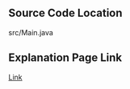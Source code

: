 ## Source Code Location

src/Main.java

## Explanation Page Link

[Link](https://lunareclipse000.wordpress.com/2024/02/10/%eb%b0%b1%ec%a4%80-4803-union-find-java/)